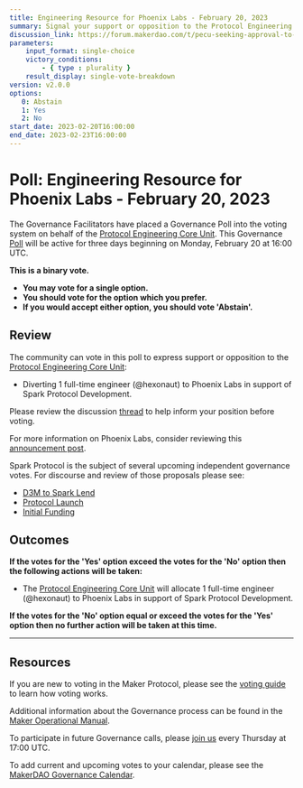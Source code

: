 ```yaml
---
title: Engineering Resource for Phoenix Labs - February 20, 2023
summary: Signal your support or opposition to the Protocol Engineering Core Unit supporting the engineering development needs of Phoenix Labs/Spark Protocol.
discussion_link: https://forum.makerdao.com/t/pecu-seeking-approval-to-transfer-engineering-resource-to-phoenix-labs/19841
parameters:
    input_format: single-choice
    victory_conditions:
        - { type : plurality }
    result_display: single-vote-breakdown
version: v2.0.0
options:
   0: Abstain
   1: Yes
   2: No
start_date: 2023-02-20T16:00:00
end_date: 2023-02-23T16:00:00
---
```

# Poll: Engineering Resource for Phoenix Labs - February 20, 2023

The Governance Facilitators have placed a Governance Poll into the voting system on behalf of the [Protocol Engineering Core Unit](https://mips.makerdao.com/mips/details/MIP39c2SP7). This Governance [Poll](https://manual.makerdao.com/governance/governance-cycle/weekly-governance-cycle#weekly-governance-cycle-definitions-mip16c1) will be active for three days beginning on Monday, February 20 at 16:00 UTC.

**This is a binary vote.**
- **You may vote for a single option.**
- **You should vote for the option which you prefer.**
- **If you would accept either option, you should vote 'Abstain'.**

## Review

The community can vote in this poll to express support or opposition to the [Protocol Engineering Core Unit](https://mips.makerdao.com/mips/details/MIP39c2SP7): 

- Diverting 1 full-time engineer (@hexonaut) to Phoenix Labs in support of Spark Protocol Development.

Please review the discussion [thread](https://forum.makerdao.com/t/pecu-seeking-approval-to-transfer-engineering-resource-to-phoenix-labs/19841) to help inform your position before voting.

For more information on Phoenix Labs, consider reviewing this [announcement post](https://forum.makerdao.com/t/announcing-phoenix-labs-and-spark-protocol/197310).

Spark Protocol is the subject of several upcoming independent governance votes. For discourse and review of those proposals please see:

- [D3M to Spark Lend](https://forum.makerdao.com/t/mip116-d3m-to-spark-lend/19732)
- [Protocol Launch](https://forum.makerdao.com/t/mip55c3-sp16-phoenix-labs-spark-lend-launch/19734)
- [Initial Funding](https://forum.makerdao.com/t/mip55c3-sp15-phoenix-labs-initial-funding-spf/19733)

## Outcomes

**If the votes for the 'Yes' option exceed the votes for the 'No' option then the following actions will be taken:**

* The [Protocol Engineering Core Unit](https://mips.makerdao.com/mips/details/MIP39c2SP7) will allocate 1 full-time engineer (@hexonaut) to Phoenix Labs in support of Spark Protocol Development.

**If the votes for the 'No' option equal or exceed the votes for the 'Yes' option then no further action will be taken at this time.**

---

## Resources

If you are new to voting in the Maker Protocol, please see the [voting guide](https://manual.makerdao.com/governance/voting-in-makerdao/on-chain-governance) to learn how voting works.

Additional information about the Governance process can be found in the [Maker Operational Manual](https://manual.makerdao.com).

To participate in future Governance calls, please [join us](https://forum.makerdao.com/tag/pubcall-:-governance-and-risk) every Thursday at 17:00 UTC.

To add current and upcoming votes to your calendar, please see the [MakerDAO Governance Calendar](https://manual.makerdao.com/makerdao/calendars/governance-calendar).
